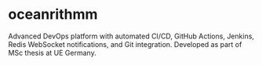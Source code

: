 # oceanrithmm
Advanced DevOps platform with automated CI/CD, GitHub Actions, Jenkins, Redis WebSocket notifications, and Git integration. Developed as part of MSc thesis at UE Germany.